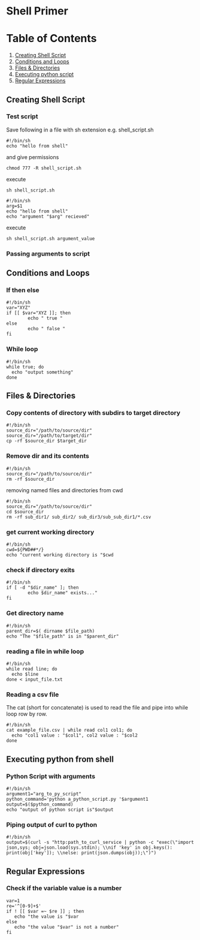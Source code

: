 # Shell Primer
# Table of Contents
1. [Creating Shell Script](#creating-shell-script)
2. [Conditions and Loops](#conditions-and-loops)
3. [Files & Directories](#files--directories)
4. [Executing python script](#executing-python-from-shell)
5. [Regular Expressions](#regular-expressions)
## Creating Shell Script
### Test script
Save following in a file with sh extension e.g. shell_script.sh 
```shell
#!/bin/sh
echo "hello from shell"
```
and give permissions
```shell
chmod 777 -R shell_script.sh
```
execute
```shell
sh shell_script.sh
```
```shell
#!/bin/sh
arg=$1
echo "hello from shell"
echo "argument "$arg" recieved"
```
execute
```shell
sh shell_script.sh argument_value
```

### Passing arguments to script

## Conditions and Loops
### If then else
```shell
#!/bin/sh
var="XYZ"
if [[ $var="XYZ ]]; then
		echo " true "		
else
		echo " false "		
fi
```
### While loop
```shell
#!/bin/sh
while true; do   
  echo "output something"
done 
```
## Files & Directories
### Copy contents of directory with subdirs to target directory
```shell
#!/bin/sh
source_dir="/path/to/source/dir"
source_dir="/path/to/target/dir"
cp -rf $source_dir $target_dir
```
### Remove dir and its contents
```shell
#!/bin/sh
source_dir="/path/to/source/dir"
rm -rf $source_dir
```
removing named files and directories from cwd
```shell
#!/bin/sh
source_dir="/path/to/source/dir"
cd $source_dir
rm -rf sub_dir1/ sub_dir2/ sub_dir3/sub_sub_dir1/*.csv
```
### get current working directory
```shell
#!/bin/sh
cwd=${PWD##*/}
echo "current working directory is "$cwd
```
### check if directory exits
```shell
#!/bin/sh
if [ -d "$dir_name" ]; then
		echo $dir_name" exists..."		
fi
```
### Get directory name 
```shell
#!/bin/sh
parent_dir=$( dirname $file_path)
echo "The "$file_path" is in "$parent_dir"
```
### reading a file in while loop
```shell
#!/bin/sh
while read line; do   
  echo $line
done < input_file.txt
```
### Reading a csv file
The cat (short for concatenate) is used to read the file and pipe into while loop row by row.
```shell
#!/bin/sh
cat example_file.csv | while read col1 col1; do 
  echo "col1 value : "$col1", col2 value : "$col2
done
```
## Executing python from shell
### Python Script with arguments
```shell
#!/bin/sh
argument1="arg_to_py_script"
python_command='python a_python_script.py '$argument1
output=$($python_command)		
echo "output of python script is"$output
```
### Piping output of curl to python 
```shell
#!/bin/sh
output=$(curl -s "http:path_to_curl_service | python -c "exec(\"import json,sys; obj=json.load(sys.stdin); \\nif 'key' in obj.keys(): print(obj['key']); \\nelse: print(json.dumps(obj));\")")		
```
## Regular Expressions
### Check if the variable value is a number
```shell
var=1
re='^[0-9]+$'
if ! [[ $var =~ $re ]] ; then
   echo "the value is "$var    
else
   echo "the value "$var" is not a number"    
fi
```
